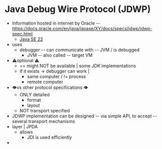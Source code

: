 # Java Debug Wire Protocol (JDWP)
* Information hosted in internet by Oracle -- https://docs.oracle.com/en/java/javase/XY/docs/specs/jdwp/jdwp-spec.html
  * [Java SE 22](https://docs.oracle.com/en/java/javase/22/docs/specs/jdwp/jdwp-spec.html)
* uses
  * debugger -- can communicate with -- JVM / is debugged
    * JVM -- also called -- target VM
* ⚠️optional ⚠️
  * == might NOT be available | some JDK implementations
  * if it exists -> debugger can work |
    * same computer / != process
    * remote computer
* 👁️vs other protocol specifications 👁️
  * ONLY detailed
    * format
    * layout
  * NOT transport specified
* JDWP implementation can be designed -- via simple API, to accept -- several transport mechanisms
* layer | JPDA
  * allows
    * JDI is used efficiently
* 